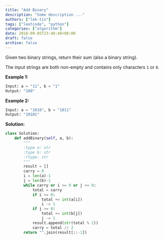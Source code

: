 ```yaml
---
title: "Add Binary"
description: "Some description ..."
authors: ["lek-tin"]
tags: ["leetcode", "python"]
categories: ["algorithm"]
date: 2018-09-05T23:48:48+08:00
draft: false
archive: false
---
```

Given two binary strings, return their sum (also a binary string).

The input strings are both non-empty and contains only characters `1` or `0`.

**Example 1:**
```python
Input: a = "11", b = "1"
Output: "100"
```
**Example 2:**
```python
Input: a = "1010", b = "1011"
Output: "10101"
```
**Solution:**
```python
class Solution:
    def addBinary(self, a, b):
        """
        :type a: str
        :type b: str
        :rtype: str
        """
        result = []
        carry = 0
        i = len(a)-1
        j = len(b)-1
        while carry or i >= 0 or j >= 0:
            total = carry
            if i >= 0:
                total += int(a[i])
                i -= 1
            if j >= 0:
                total += int(b[j])
                j -= 1
            result.append(str(total % 2))
            carry = total // 2
        return "".join(result[::-1])
```